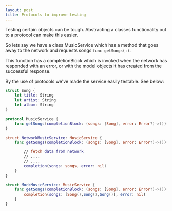 ```yaml
---
layout: post
title: Protocols to improve testing
---
```


Testing certain objects can be tough. Abstracting a classes functionality out to a protocol can make this easier.

So lets say we have a class MusicService which has a method that goes away to the network and requests songs `func getSongs(:)`.

This function has a completionBlock which is invoked when the network has responded with an error, or with the model objects it has created from the successful response.

By the use of protocols we've made the service easily testable. See below:

```swift
struct Song { 
    let title: String
    let artist: String
    let album: String
}

protocol MusicService {
    func getSongs(completionBlock: (songs: [Song], error: Error?)->())
}

struct NetworkMusicService: MusicService {
    func getSongs(completionBlock: (songs: [Song], error: Error?)->()) {

        // fetch data from network
        // ....
        // ....
        completion(songs: songs, error: nil)
    }   
}

struct MockMusicService: MusicService {
    func getSongs(completionBlock: (songs: [Song], error: Error?)->()) {
        completion(songs: [Song(),Song(),Song()], error: nil)
    }   
}
```
